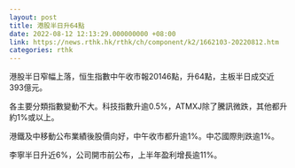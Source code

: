 ```yaml
---
layout: post
title: 港股半日升64點
date: 2022-08-12 12:13:29.000000000 +08:00
link: https://news.rthk.hk/rthk/ch/component/k2/1662103-20220812.htm
categories: rthk
---
```


港股半日窄幅上落，恒生指數中午收市報20146點，升64點，主板半日成交近393億元。

各主要分類指數變動不大。科技指數升逾0.5%，ATMXJ除了騰訊微跌，其他都升約1%或以上。

港鐵及中移動公布業績後股價向好，中午收市都升逾1%。中芯國際則跌逾1%。

李寧半日升近6%，公司開市前公布，上半年盈利增長逾11%。

